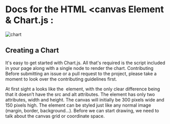 #  Docs for the HTML <canvas Element & Chart.js : 

![chart](https://encrypted-tbn0.gstatic.com/images?q=tbn:ANd9GcR9wZJ1Dsj_rkCiBJmckojWnV7Anz_jjWRFuA&usqp=CAU)

## Creating a Chart
It's easy to get started with Chart.js. All that's required is the script included in your page along with a single <canvas> node to render the chart.
  Contributing
Before submitting an issue or a pull request to the project, please take a moment to look over the contributing guidelines first.
  
  At first sight a <canvas> looks like the <img> element, with the only clear difference being that it doesn’t have the src and alt attributes.
The <canvas> element has only two attributes, width and height.
The canvas will initially be 300 pixels wide and 150 pixels high.
The <canvas> element can be styled just like any normal image (margin, border, background…).
Before we can start drawing, we need to talk about the canvas grid or coordinate space.
  
